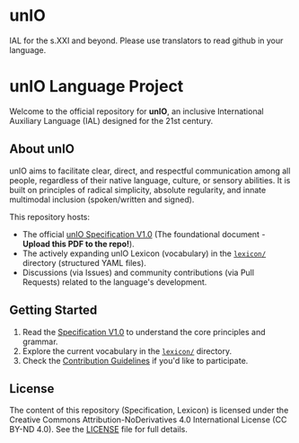 # unIO
IAL for the s.XXI and beyond. Please use translators to read github in your language.
# unIO Language Project

Welcome to the official repository for **unIO**, an inclusive International Auxiliary Language (IAL) designed for the 21st century.

## About unIO

unIO aims to facilitate clear, direct, and respectful communication among all people, regardless of their native language, culture, or sensory abilities. It is built on principles of radical simplicity, absolute regularity, and innate multimodal inclusion (spoken/written and signed).

This repository hosts:
*   The official [unIO Specification V1.0](./unio_specification_v1.0.pdf) (The foundational document - **Upload this PDF to the repo!**).
*   The actively expanding unIO Lexicon (vocabulary) in the [`lexicon/`](./lexicon) directory (structured YAML files).
*   Discussions (via Issues) and community contributions (via Pull Requests) related to the language's development.

## Getting Started

1.  Read the [Specification V1.0](./unio_specification_v1.0.pdf) to understand the core principles and grammar.
2.  Explore the current vocabulary in the [`lexicon/`](./lexicon) directory.
3.  Check the [Contribution Guidelines](./CONTRIBUTING.md) if you'd like to participate.

## License

The content of this repository (Specification, Lexicon) is licensed under the Creative Commons Attribution-NoDerivatives 4.0 International License (CC BY-ND 4.0). See the [LICENSE](./LICENSE) file for full details.
